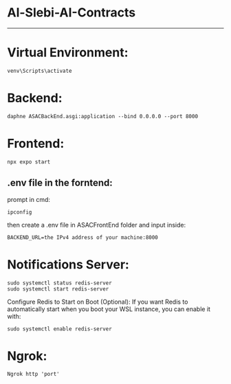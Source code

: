 # Al-Slebi-AI-Contracts
---
# Virtual Environment: 
```
venv\Scripts\activate
```
# Backend:
```
daphne ASACBackEnd.asgi:application --bind 0.0.0.0 --port 8000
```
# Frontend:
```
npx expo start
```
## .env file in the forntend:
prompt in cmd: 
```
ipconfig
```
then create a .env file in ASACFrontEnd folder and input inside:
```
BACKEND_URL=the IPv4 address of your machine:8000
```
# Notifications Server:
```
sudo systemctl status redis-server
sudo systemctl start redis-server
```
Configure Redis to Start on Boot (Optional): If you want Redis to automatically start when you boot your WSL instance, you can enable it with:
```
sudo systemctl enable redis-server
```
# Ngrok:
```
Ngrok http 'port'
```
